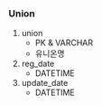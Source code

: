 ### Union

1. union
    - PK & VARCHAR
    - 유니온명
1. reg_date
    - DATETIME
1. update_date
    - DATETIME

